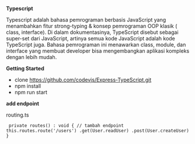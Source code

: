 **Typescript**

Typescript adalah bahasa pemrograman berbasis JavaScript yang menambahkan fitur strong-typing & konsep pemrograman OOP klasik ( class, interface). Di dalam dokumentasinya, TypeScript disebut sebagai super-set dari JavaScript, artinya semua kode JavaScript adalah kode TypeScript juga. Bahasa pemrograman ini menawarkan class, module, dan interface yang membuat developer bisa mengembangkan aplikasi kompleks dengan lebih mudah.

**Getting Started**
- clone https://github.com/codevjs/Express-TypeScript.git
- npm install 
- npm run start


**add endpoint**

routing.ts

` private routes() : void {
         // tambah endpoint 
         this.routes.route('/users')
             .get(User.readUser)
             .post(User.createUser)
  }`
